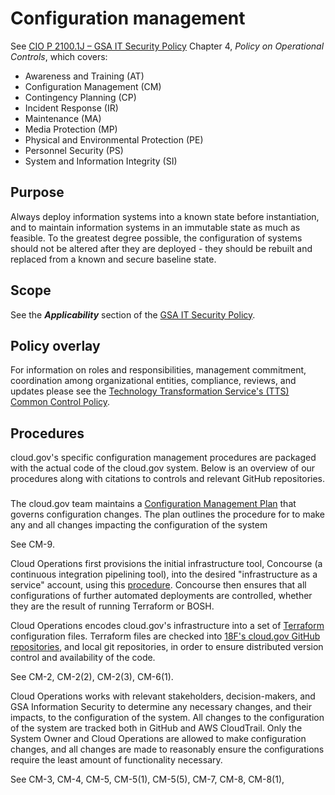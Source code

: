 # Configuration management

See [CIO P 2100.1J – GSA IT Security Policy](http://www.gsa.gov/portal/mediaId/129634/fileName/CIO_21001J_CHGE_1_GSA_Information_Technology_(IT)_Security_Policy_(Posted_Version_4-28-2016).action) Chapter 4, _Policy on Operational Controls_, which covers:

* Awareness and Training (AT)
* Configuration Management (CM)
* Contingency Planning (CP)
* Incident Response (IR)
* Maintenance (MA)
* Media Protection (MP)
* Physical and Environmental Protection (PE)
* Personnel Security (PS)
* System and Information Integrity (SI)

## Purpose

Always deploy information systems into a known state before instantiation, and to maintain information systems in an immutable state as much as feasible. To the greatest degree possible, the configuration of systems should not be altered after they are deployed - they should be rebuilt and replaced from a known and secure baseline state.

## Scope

See the **_Applicability_** section of the [GSA IT Security Policy](http://www.gsa.gov/portal/mediaId/129634/fileName/CIO_21001J_CHGE_1_GSA_Information_Technology_(IT)_Security_Policy_(Posted_Version_4-28-2016).action).

## Policy overlay

For information on roles and responsibilities, management commitment, coordination among organizational entities, compliance, reviews, and updates please see the [Technology Transformation Service's (TTS) Common Control Policy](https://github.com/18F/compliance-docs/blob/master/TTS-Common-Control-Policy.md).

## Procedures

cloud.gov's specific configuration management procedures are packaged with the actual code of the cloud.gov system. Below is an overview of our procedures along with citations to controls and relevant GitHub repositories.

### 

The cloud.gov team maintains a [Configuration Management Plan](https://github.com/18F/cg-docs/blob/master/content/ops/configuration-management.md) that governs configuration changes. The plan outlines the procedure for to make any and all changes impacting the configuration of the system

See CM-9. 

Cloud Operations first provisions the initial infrastructure tool, Concourse (a continuous integration pipelining tool), into the desired "infrastructure as a service" account, using this [procedure](https://github.com/18F/cg-provision). Concourse then ensures that all configurations of further automated deployments are controlled, whether they are the result of running Terraform or BOSH. 

Cloud Operations encodes cloud.gov's infrastructure into a set of [Terraform](https://www.terraform.io) configuration files. Terraform files are checked into [18F's cloud.gov GitHub repositories](https://github.com/18F?utf8=%E2%9C%93&query=cg), and local git repositories, in order to ensure distributed version control and availability of the code. 

See CM-2, CM-2(2), CM-2(3), CM-6(1).

Cloud Operations works with relevant stakeholders, decision-makers, and GSA Information Security to determine any necessary changes, and their impacts, to the configuration of the system. All changes to the configuration of the system are tracked both in GitHub and AWS CloudTrail. Only the System Owner and Cloud Operations are allowed to make configuration changes, and all changes are made to reasonably ensure the configurations require the least amount of functionality necessary.

See CM-3, CM-4, CM-5, CM-5(1), CM-5(5), CM-7, CM-8, CM-8(1), 














